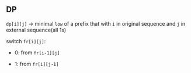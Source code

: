 ## DP

`dp[i][j]` -> minimal `low` of a prefix that with `i` in original sequence
and `j` in external sequence(all 1s)


switch `fr[i][j]`:

+ 0: from `fr[i-1][j]`

+ 1: from `fr[i][j-1]`
